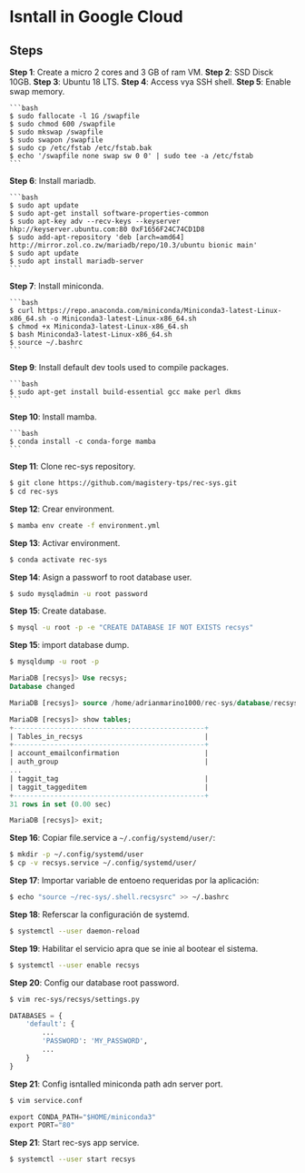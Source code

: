 # Isntall in Google Cloud

## Steps


**Step 1**: Create a micro 2 cores and 3 GB of ram VM.
**Step 2**: SSD Disck 10GB.
**Step 3**: Ubuntu 18 LTS.
**Step 4**: Access vya SSH shell.
**Step 5**: Enable swap memory.

    ```bash
    $ sudo fallocate -l 1G /swapfile
    $ sudo chmod 600 /swapfile
    $ sudo mkswap /swapfile
    $ sudo swapon /swapfile
    $ sudo cp /etc/fstab /etc/fstab.bak
    $ echo '/swapfile none swap sw 0 0' | sudo tee -a /etc/fstab
    ```

**Step 6**: Install mariadb.

    ```bash
    $ sudo apt update
    $ sudo apt-get install software-properties-common
    $ sudo apt-key adv --recv-keys --keyserver hkp://keyserver.ubuntu.com:80 0xF1656F24C74CD1D8
    $ sudo add-apt-repository 'deb [arch=amd64] http://mirror.zol.co.zw/mariadb/repo/10.3/ubuntu bionic main'
    $ sudo apt update
    $ sudo apt install mariadb-server
    ```

**Step 7**: Install miniconda.

    ```bash
    $ curl https://repo.anaconda.com/miniconda/Miniconda3-latest-Linux-x86_64.sh -o Miniconda3-latest-Linux-x86_64.sh
    $ chmod +x Miniconda3-latest-Linux-x86_64.sh
    $ bash Miniconda3-latest-Linux-x86_64.sh
    $ source ~/.bashrc
    ```

**Step 9**: Install default dev tools used to compile packages.

    ```bash
    $ sudo apt-get install build-essential gcc make perl dkms
    ```

**Step 10**: Install mamba.

    ```bash
    $ conda install -c conda-forge mamba
    ```

**Step 11**: Clone rec-sys repository.

```bash
$ git clone https://github.com/magistery-tps/rec-sys.git
$ cd rec-sys
```

**Step 12**: Crear environment.

```bash
$ mamba env create -f environment.yml
```

**Step 13**: Activar environment.

```bash
$ conda activate rec-sys
```

**Step 14**: Asign a passworf to root database user.

```bash
$ sudo mysqladmin -u root password
```

**Step 15**: Create database.

```bash
$ mysql -u root -p -e "CREATE DATABASE IF NOT EXISTS recsys"
```

**Step 15**: import database dump.

```bash
$ mysqldump -u root -p
```

```sql
MariaDB [recsys]> Use recsys;
Database changed
```

```sql
MariaDB [recsys]> source /home/adrianmarino1000/rec-sys/database/recsys_database.sql
```

```sql
MariaDB [recsys]> show tables;
+-----------------------------------------------+
| Tables_in_recsys                              |
+-----------------------------------------------+
| account_emailconfirmation                     |
| auth_group                                    |
...
| taggit_tag                                    |
| taggit_taggeditem                             |
+-----------------------------------------------+
31 rows in set (0.00 sec)
```

```sql
MariaDB [recsys]> exit;
```

**Step 16**: Copiar file.service a `~/.config/systemd/user/`:

```bash
$ mkdir -p ~/.config/systemd/user
$ cp -v recsys.service ~/.config/systemd/user/
```

**Step 17**: Importar variable de entoeno requeridas por la aplicación:

```bash
$ echo "source ~/rec-sys/.shell.recsysrc" >> ~/.bashrc
```

**Step 18**: Referscar la configuración de systemd.

```bash
$ systemctl --user daemon-reload
```

**Step 19**: Habilitar el servicio apra que se inie al bootear el sistema.

```bash
$ systemctl --user enable recsys
```

**Step 20**: Config our database root password.

```bash
$ vim rec-sys/recsys/settings.py
```

```python
DATABASES = {
    'default': {
        ...
        'PASSWORD': 'MY_PASSWORD',
        ...
    }
}
```

**Step 21**: Config isntalled miniconda path adn server port.

```bash
$ vim service.conf
```

```python
export CONDA_PATH="$HOME/miniconda3"
export PORT="80"
```

**Step 21**: Start rec-sys app service.

```bash
$ systemctl --user start recsys
```
